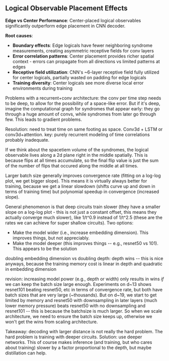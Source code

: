 ## Logical Observable Placement Effects

**Edge vs Center Performance**: Center-placed logical observables significantly outperform edge placement in CNN decoder.

**Root causes**:
- **Boundary effects**: Edge logicals have fewer neighboring syndrome measurements, creating asymmetric receptive fields for conv layers
- **Error correlation patterns**: Center placement provides richer spatial context - errors can propagate from all directions vs limited patterns at edges  
- **Receptive field utilization**: CNN's ~6-layer receptive field fully utilized for center logicals, partially wasted on padding for edge logicals
- **Training diversity**: Center logicals see more diverse local error environments during training

Problems with a recurrent+conv architecture: the conv per time step needs to be deep, to allow for the possibility of a space-like error. But if it's deep, imagine the computational graph for syndromes that appear early: they go through a huge amount of convs, while syndromes from later go through few. This leads to gradient problems.

Resolution: need to treat time on same footing as space. Conv3d + LSTM or conv3d+attention. key: purely recurrent modeling of time correlations probably inadequate.

If we think about the spacetiem volume of the syndromes, the logical observable lives along a 2d plane right in the middle spatially. This is because flips at all times accumulate, so the final flip value is just the sum of the number of flips that occured along the middle at all times. 

Larger batch size generally improves convergence rate (fitting on a log-log plot, we get bigger slope). This means it is virtually always better for training, because we get a linear slowdown (shifts curve up and down in terms of training time) but polynomial speedup in convergence (increased slope).

General phenomenon is that deep circuits train slower (they have a smaller slope on a log-log plot - this is not just a constant offset, this means they actually converge much slower), like 1/t^0.9 instead of 1/t^2.5 (these are the rates we can achieve for super shallow circuits). Two options:
- Make the model wider (i.e., increase embedding dimension). This improves things, but not appreciably.
- Make the model deeper (this improves things -- e.g., resnet50 vs 101). This appears to be the solution

doubling embedding dimension vs doubling depth: depth wins -- this is nice anyways, because the training memory cost is linear in depth and quadratic in embedding dimension

revision: increasing model power (e.g., depth or width) only results in wins *if* we can keep the batch size large enough. Experiments on d~13 shows resnet101 beating resnet50, etc in terms of convergence rate, but both have batch sizes that are very large (~thousands). But on d~19, we start to get limited by memory and resnet50 with downsampling in later layers (much lower memory pressure) beats resnet50 with no downsampling and resnet101 -- this is because the batchsize is much larger. So when we scale architecture, we need to ensure the batch size keeps up, otherwise we won't get the wins from scaling architecture.

Takeaway: decoding with larger distance is not really the hard problem. The hard problem is training with deeper circuits. Solution: use deeper networks. This of course makes inference (and training, but who cares about training) slower by a factor proportional to the depth, but maybe distillation can help.
